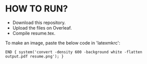 # HOW TO RUN?
- Download this repository.
- Upload the files on Overleaf.
- Compile resume.tex.

To make an image, paste the below code in 'latexmkrc': 

``END { system('convert -density 600 -background white -flatten output.pdf resume.png'); }``

